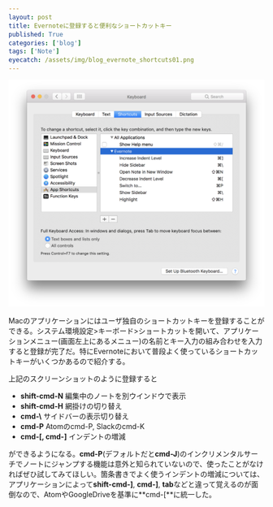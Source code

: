 ```yaml
---
layout: post
title: Evernoteに登録すると便利なショートカットキー
published: True
categories: ['blog']
tags: ['Note']
eyecatch: /assets/img/blog_evernote_shortcuts01.png
---
```


<img src="/assets/img/blog_evernote_shortcuts01.png" class="image-center">

Macのアプリケーションにはユーザ独自のショートカットキーを登録することができる。システム環境設定>キーボード>ショートカットを開いて、アプリケーションメニュー(画面左上にあるメニュー)の名前とキー入力の組み合わせを入力すると登録が完了だ。特にEvernoteにおいて普段よく使っているショートカットキーがいくつかあるので紹介する。

上記のスクリーンショットのように登録すると

* **shift-cmd-N** 編集中のノートを別ウインドウで表示
* **shift-cmd-H** 網掛けの切り替え
* **cmd-\\** サイドバーの表示切り替え
* **cmd-P** Atomのcmd-P, Slackのcmd-K
* **cmd-[, cmd-]** インデントの増減

ができるようになる。**cmd-P**(デフォルトだと**cmd-J**)のインクリメンタルサーチでノートにジャンプする機能は意外と知られていないので、使ったことがなければぜひ試してみてほしい。箇条書きでよく使うインデントの増減については、アプリケーションによって**shift-cmd-]**, **cmd-]**, **tab**などと違って覚えるのが面倒なので、AtomやGoogleDriveを基準に**cmd-[**に統一した。
